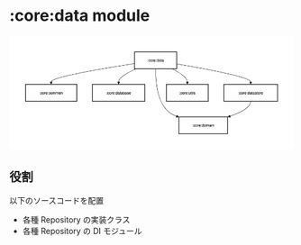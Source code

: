# :core:data module

![:core:data](../../images/module/core/data.png)

## 役割

以下のソースコードを配置

* 各種 Repository の実装クラス
* 各種 Repository の DI モジュール
